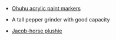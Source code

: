 - [Ohuhu acrylic paint markers](https://global.ohuhu.com/products/dual-nib-acrylic-pen-30-colors?shpxid=213f3853-3e9f-4d87-97d9-33d789387ddb&utm_source=YouTube&utm_medium=TheStarfishface&utm_campaign=YTKOLEva)

- A tall pepper grinder with good capacity

- [Jacob-horse plushie](https://store.dftba.com/products/jacob-horse-plushie)
